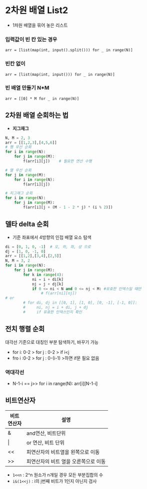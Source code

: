 # 2차원 배열 List2
- 1차원 배열을 묶어 놓은 리스트
### 입력값이 빈 칸 있는 경우
`arr = [list(map(int, input().split())) for _ in range(N)]`
### 빈칸 없이
`arr = [list(map(int, input())) for _ in range(N)]`
### 빈 배열 만들기 N*M
`arr = [[0] * M for _ in range(N)]`
## 2차원 배열 순회하는 법 
- **지그재그**
```python
N, M = 2, 3
arr = [[1,2,3],[4,5,6]]
# 행 우선 순회
for i in range(N):
    for j in range(M):
        f(arr[i][j])    # 필요한 연산 수행

# 열 우선 순회
for j in range(M):
    for i in range(N):
        f(arr[i][j])

# 지그재그 순회
for i in range(N):
    for j in range(M):
        f(arr[i][j + (M - 1 - 2 * j) * (i % 2)])    
```
## 델타 delta 순회
- 기준 좌표에서 4방향의 인접 배열 요소 탐색
```python
di = [0, 1, 0, -1]  # 오, 하, 좌, 상 으로
dj = [1, 0, -1, 0]
arr = [[1,2],[3,4],[2,5]]
N, M = 3, 2
for i in range(N):
    for j in range(M):
        for k in range(4):
            ni = i + di[k]
            nj = j + dj[k]
            if 0 <= ni < N and 0 <= nj < M: #유효한 인덱스일 때만
                # f(arr[ni][nj])
# or
        # for di, dj in [[0, 1], [1, 0], [0, -1], [-1, 0]]:
        #     ni, nj = i + di, j + dj
        #     if 유효한 인덱스인지 확인
```
## 전치 행렬 순회
대각선 기준으로 대칭인 부분 탐색하기, 바꾸기 가능
- for i: 0-2 > for j : 0-2 > if i<j
- fro i :0-2 > for j : 0-(i-1) >하면 if문 필요 없음
### 역대각선
* N-1-i == j>> for i in range(N): arr[i][N-1-i]
## 비트연산자
| 비트<br/>연산자 | 설명                 |
|-------|--------------------|
| &     | and연산, 비트단위        |
| \|    | or 연산, 비트 단위       |
| <<    | 피연산자의 비트열을 왼쪽으로 이동 |
| \>>   |피연산자의 비트 열을 오른쪽으로 이동|
- `1<<n` : 2^n 원소가 n개일 경우 모든 부분집합의 수
- `i&(1<<j)` : i의 j번째 비트가 1인지 아닌지 검사